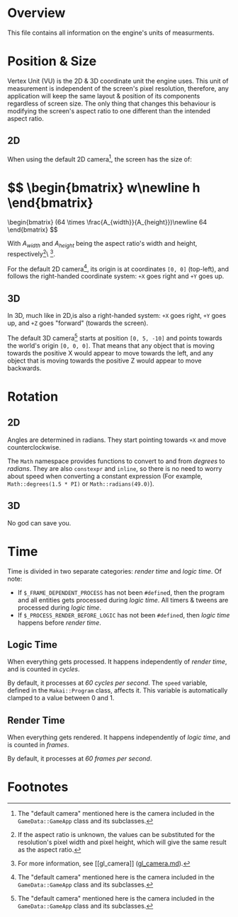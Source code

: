 # Overview

This file contains all information on the engine's units of measurments.

# Position & Size

Vertex Unit (VU) is the 2D & 3D coordinate unit the engine uses. This unit of measurement is independent of the screen's pixel resolution, therefore, any application will keep the same layout & position of its components regardless of screen size. The only thing that changes this behaviour is modifying the screen's aspect ratio to one different than the intended aspect ratio.

## 2D

When using the default 2D camera[^1], the screen has the size of:

$$
\begin{bmatrix}
w\newline
h
\end{bmatrix}
=
\begin{bmatrix}
(64 \times \frac{A_{width}}{A_{height}})\newline
64
\end{bmatrix}
$$

With $A_{width}$ and $A_{height}$ being the aspect ratio's width and height, respectively[^2]\ [^3].

For the default 2D camera[^1], its origin is at coordinates `[0, 0]` (top-left), and follows the right-handed coordinate system: `+X` goes right and `+Y` goes up.

## 3D

In 3D, much like in 2D,is also a right-handed system: `+X` goes right, `+Y` goes up, and `+Z` goes "forward" (towards the screen).

The default 3D camera[^1] starts at position `[0, 5, -10]` and points towards the world's origin `[0, 0, 0]`. That means that any object that is moving towards the positive X would appear to move towards the left, and any object that is moving towards the positive Z would appear to move backwards.

# Rotation

## 2D

Angles are determined in radians. They start pointing towards `+X` and move counterclockwise.

The `Math` namespace provides functions to convert to and from *degrees* to *radians*. They are also `constexpr` and `inline`, so there is no need to worry about speed when converting a constant expression (For example, `Math::degrees(1.5 * PI)` or `Math::radians(49.0)`).

## 3D

No god can save you.

# Time

Time is divided in two separate categories: *render time* and *logic time*. Of note:

- If `$_FRAME_DEPENDENT_PROCESS` has not been `#define`d, then the program and all entities gets processed during *logic time*. All timers & tweens are processed during *logic time*.
- If `$_PROCESS_RENDER_BEFORE_LOGIC` has not been `#define`d, then *logic time* happens before *render time*.

## Logic Time

When everything gets processed. It happens independently of *render time*, and is counted in *cycles*.

By default, it processes at *60 cycles per second*. The `speed` variable, defined in the `Makai::Program` class, affects it. This variable is automatically clamped to a value between 0 and 1.

## Render Time

When everything gets rendered. It happens independently of *logic time*, and is counted in *frames*.

By default, it processes at *60 frames per second*.

# Footnotes

[^1]: The "default camera" mentioned here is the camera included in the `GameData::GameApp` class and its subclasses.

[^2]: If the aspect ratio is unknown, the values can be substituted for the resolution's pixel width and pixel height, which will give the same result as the aspect ratio.

[^3]: For more information, see [[gl_camera]] \([gl_camera.md](../systems/graphical/gl_camera.md)\).